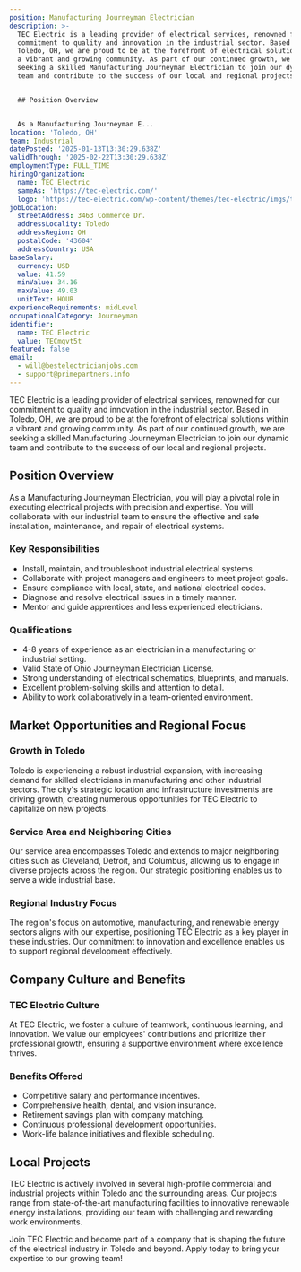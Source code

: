 ```yaml
---
position: Manufacturing Journeyman Electrician
description: >-
  TEC Electric is a leading provider of electrical services, renowned for our
  commitment to quality and innovation in the industrial sector. Based in
  Toledo, OH, we are proud to be at the forefront of electrical solutions within
  a vibrant and growing community. As part of our continued growth, we are
  seeking a skilled Manufacturing Journeyman Electrician to join our dynamic
  team and contribute to the success of our local and regional projects.


  ## Position Overview


  As a Manufacturing Journeyman E...
location: 'Toledo, OH'
team: Industrial
datePosted: '2025-01-13T13:30:29.638Z'
validThrough: '2025-02-22T13:30:29.638Z'
employmentType: FULL_TIME
hiringOrganization:
  name: TEC Electric
  sameAs: 'https://tec-electric.com/'
  logo: 'https://tec-electric.com/wp-content/themes/tec-electric/imgs/tec-logo.png'
jobLocation:
  streetAddress: 3463 Commerce Dr.
  addressLocality: Toledo
  addressRegion: OH
  postalCode: '43604'
  addressCountry: USA
baseSalary:
  currency: USD
  value: 41.59
  minValue: 34.16
  maxValue: 49.03
  unitText: HOUR
experienceRequirements: midLevel
occupationalCategory: Journeyman
identifier:
  name: TEC Electric
  value: TECmqvt5t
featured: false
email:
  - will@bestelectricianjobs.com
  - support@primepartners.info
---
```




TEC Electric is a leading provider of electrical services, renowned for our commitment to quality and innovation in the industrial sector. Based in Toledo, OH, we are proud to be at the forefront of electrical solutions within a vibrant and growing community. As part of our continued growth, we are seeking a skilled Manufacturing Journeyman Electrician to join our dynamic team and contribute to the success of our local and regional projects.

## Position Overview

As a Manufacturing Journeyman Electrician, you will play a pivotal role in executing electrical projects with precision and expertise. You will collaborate with our industrial team to ensure the effective and safe installation, maintenance, and repair of electrical systems.

### Key Responsibilities

- Install, maintain, and troubleshoot industrial electrical systems.
- Collaborate with project managers and engineers to meet project goals.
- Ensure compliance with local, state, and national electrical codes.
- Diagnose and resolve electrical issues in a timely manner.
- Mentor and guide apprentices and less experienced electricians.

### Qualifications

- 4-8 years of experience as an electrician in a manufacturing or industrial setting.
- Valid State of Ohio Journeyman Electrician License.
- Strong understanding of electrical schematics, blueprints, and manuals.
- Excellent problem-solving skills and attention to detail.
- Ability to work collaboratively in a team-oriented environment.

## Market Opportunities and Regional Focus

### Growth in Toledo 

Toledo is experiencing a robust industrial expansion, with increasing demand for skilled electricians in manufacturing and other industrial sectors. The city's strategic location and infrastructure investments are driving growth, creating numerous opportunities for TEC Electric to capitalize on new projects.

### Service Area and Neighboring Cities

Our service area encompasses Toledo and extends to major neighboring cities such as Cleveland, Detroit, and Columbus, allowing us to engage in diverse projects across the region. Our strategic positioning enables us to serve a wide industrial base.

### Regional Industry Focus

The region's focus on automotive, manufacturing, and renewable energy sectors aligns with our expertise, positioning TEC Electric as a key player in these industries. Our commitment to innovation and excellence enables us to support regional development effectively.

## Company Culture and Benefits

### TEC Electric Culture

At TEC Electric, we foster a culture of teamwork, continuous learning, and innovation. We value our employees' contributions and prioritize their professional growth, ensuring a supportive environment where excellence thrives.

### Benefits Offered

- Competitive salary and performance incentives.
- Comprehensive health, dental, and vision insurance.
- Retirement savings plan with company matching.
- Continuous professional development opportunities.
- Work-life balance initiatives and flexible scheduling.

## Local Projects

TEC Electric is actively involved in several high-profile commercial and industrial projects within Toledo and the surrounding areas. Our projects range from state-of-the-art manufacturing facilities to innovative renewable energy installations, providing our team with challenging and rewarding work environments.

Join TEC Electric and become part of a company that is shaping the future of the electrical industry in Toledo and beyond. Apply today to bring your expertise to our growing team!
